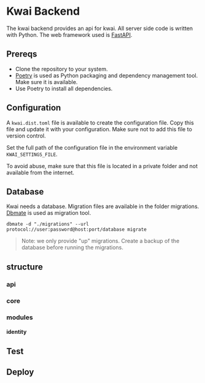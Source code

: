 # Kwai Backend

The kwai backend provides an api for kwai. All server side code is written
with Python. The web framework used is [FastAPI](https://fastapi.tiangolo.com/).

## Prereqs
 
+ Clone the repository to your system.
+ [Poetry](https://python-poetry.org/) is used as Python packaging and
dependency management tool. Make sure it is available.
+ Use Poetry to install all dependencies.

## Configuration

A `kwai.dist.toml` file is available to create the configuration file.
Copy this file and update it with your configuration. Make sure not to add
this file to version control.

Set the full path of the configuration file in the environment variable `KWAI_SETTINGS_FILE`.  

To avoid abuse, make sure that this file is located in a private folder and not
available from the internet.

## Database

Kwai needs a database. Migration files are available in the folder migrations.
[Dbmate](https://github.com/amacneil/dbmate) is used as migration tool.

````shell
dbmate -d "./migrations" --url protocol://user:password@host:port/database migrate
````

> Note: we only provide "up" migrations. Create a backup of the database before 
> running the migrations.

## structure

### api

### core

### modules

#### identity

## Test

## Deploy

